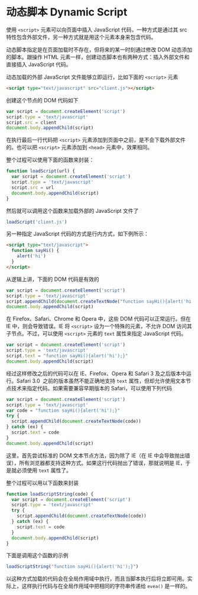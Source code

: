 # 动态脚本 Dynamic Script

使用 `<script>` 元素可以向页面中插入 JavaScript 代码，一种方式是通过其 src 特性包含外部文件，另一种方式就是用这个元素本身来包含代码。

动态脚本指定是在页面加载时不存在，但将来的某一时刻通过修改 DOM 动态添加的脚本。跟操作 HTML 元素一样，创建动态脚本也有两种方式：插入外部文件和直接插入 JavaScript 代码。

动态加载的外部 JavaScript 文件能够立即运行，比如下面的 `<script>` 元素

```html
<script type="text/javascript" src="client.js"></script>
```

创建这个节点的 DOM 代码如下

```js
var script = document.createElement('script')
script.type = 'text/javascript'
script.src = client
document.body.appendChild(script)
```

在执行最后一行代码把 `<script>` 元素添加到页面中之前，是不会下载外部文件的。也可以把 `<script>` 元素添加到 `<head>` 元素中，效果相同。

整个过程可以使用下面的函数来封装：

```js
function loadScript(url) {
  var script = document.createElement('script')
  script.type = 'text/javascript'
  script.src = url
  document.body.appendChild(script)
}
```

然后就可以调用这个函数来加载外部的 JavaScript 文件了

```js
loadScript('client.js')
```

另一种指定 JavaScript 代码的方式是行内方式，如下例所示：

```html
<script type="text/javascript">
  function sayHi() {
    alert('hi')
  }
</script>
```

从逻辑上讲，下面的 DOM 代码是有效的

```js
var script = document.createElement('script')
script.type = 'text/javascript'
script.appendChild(document.createTextNode("function sayHi(){alert('hi');}"))
document.body.appendChild(script)
```

在 Firefox、Safari、Chrome 和 Opera 中，这些 DOM 代码可以正常运行。但在 IE 中，则会导致错误。IE 将 `<script>` 设为一个特殊的元素，不允许 DOM 访问其子节点。不过，可以使用 `<script>` 元素的 `text` 属性来指定 JavaScript 代码。

```js
var script = document.createElement('script')
script.type = 'text/javascript'
script.text = "function sayHi(){alert('hi');}"
document.body.appendChild(script)
```

经过这样修改之后的代码可以在 IE、Firefox、Opera 和 Safari 3 及之后版本中运行。Safari 3.0  之前的版本虽然不能正确地支持 `text` 属性，但却允许使用文本节点技术来指定代码。如果需要兼容早期版本的 Safari，可以使用下列代码

```js
var script = document.createElement('script')
script.type = 'text/javascript'
var code = "function sayHi(){alert('hi');}"
try {
  script.appendChild(document.createTextNode(code))
} catch (ex) {
  script.text = code
}
document.body.appendChild(script)
```

这里，首先尝试标准的 DOM 文本节点方法，因为除了 IE（在 IE 中会导致抛出错误），所有浏览器都支持这种方式。如果这行代码抛出了错误，那就说明是 IE，于是就必须使用 `text` 属性了。

整个过程可以用以下函数来封装

```js
function loadScriptString(code) {
  var script = document.createElement('script')
  script.type = 'text/javascript'
  try {
    script.appendChild(document.createTextNode(code))
  } catch (ex) {
    script.text = code
  }
  document.body.appendChild(script)
}
```

下面是调用这个函数的示例

```js
loadScriptString("function sayHi(){alert('hi');}")
```

以这种方式加载的代码会在全局作用域中执行，而且当脚本执行后将立即可用。实际上，这样执行代码与在全局作用域中把相同的字符串传递给 `evea()` 是一样的。